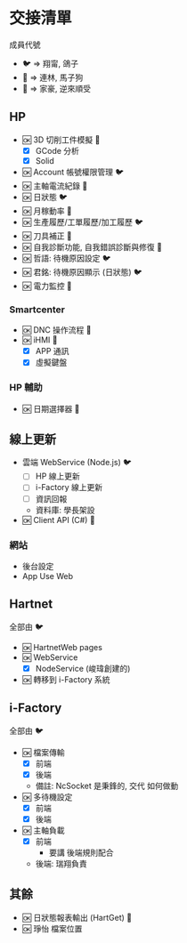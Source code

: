 # 交接清單

成員代號

- :bird: => 翔甯, 鴿子
- :horse: => 連林, 馬子狗
- :sheep: => 家豪, 逆來順受

## HP

- :ok: 3D 切削工件模擬 :horse:
  - [x] GCode 分析
  - [x] Solid
- :ok: Account 帳號權限管理 :bird:
- :ok: 主軸電流紀錄 :horse:
- :ok: 日狀態 :bird:
- :ok: 月稼動率 :sheep:
- :ok: 生產履歷/工單履歷/加工履歷 :bird:
- :ok: 刀具補正 :horse:
- :ok: 自我診斷功能, 自我錯誤診斷與修復 :sheep:
- :ok: 哲語: 待機原因設定 :bird:
- :ok: 君銘: 待機原因顯示 (日狀態) :bird:
- :ok: 電力監控 :sheep:

### Smartcenter

- :ok: DNC 操作流程 :horse:
- :ok: iHMI :horse:
  - [x] APP 通訊
  - [x] 虛擬鍵盤

### HP 輔助

- :ok: 日期選擇器 :sheep:

## 線上更新

- 雲端 WebService (Node.js) :bird:
  - [ ] HP 線上更新
  - [ ] i-Factory 線上更新
  - [ ] 資訊回報
  - 資料庫: 學長架設
- :ok: Client API (C#) :sheep:

### 網站

- 後台設定
- App Use Web

## Hartnet

全部由 :bird:

- :ok: HartnetWeb pages
- :ok: WebService
  - [x] NodeService (峻瑋創建的)
- :ok: 轉移到 i-Factory 系統

## i-Factory

全部由 :bird:

- :ok: 檔案傳輸
  - [x] 前端
  - [x] 後端
  - 備註: NcSocket 是秉鋒的, 交代 如何做動
- :ok: 多待機設定
  - [x] 前端
  - [x] 後端
- :ok: 主軸負載
  - [x] 前端
    - 要講 後端規則配合
  - 後端: 瑞翔負責

## 其餘

- :ok: 日狀態報表輸出 (HartGet) :sheep:
- :ok: 琤怡 檔案位置
